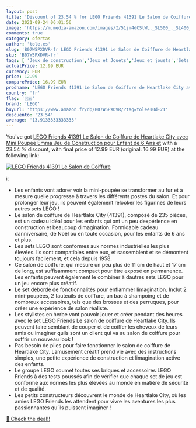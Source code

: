 ```yaml
---
layout: post
title: 'Discount of 23.54 % for LEGO Friends 41391 Le Salon de Coiffure '
date: 2021-09-24 06:01:56
image: 'https://m.media-amazon.com/images/I/51jm4dCSlWL._SL500_._SL400_.jpg'
comments: true
category: ofertas
author: 'tole.es'
slug: 'B07W5PXDVR-fr LEGO Friends 41391 Le Salon de Coiffure de Heartlake City...'
sku: 'B07W5PXDVR-fr'
tags: [ 'Jeux de construction','Jeux et Jouets','Jeux et jouets','Sets de jeux de construction','lego', ]
actualPrice: 12.99 EUR
currency: EUR
price: 12.99
comparePrice: 16.99 EUR
prodname: 'LEGO Friends 41391 Le Salon de Coiffure de Heartlake City avec Mini Poupée Emma Jeu de Construction pour Enfant de 6 Ans et'
country: 'fr'
flag: '🇫🇷'
brand: 'LEGO'
buyurl: 'https://www.amazon.fr/dp/B07W5PXDVR/?tag=tolees0d-21'
descuento: '23.54'
average: '13.9133333333333'
---
```


You've got [LEGO Friends 41391 Le Salon de Coiffure de Heartlake City avec Mini Poupée Emma Jeu de Construction pour Enfant de 6 Ans et](https://www.amazon.fr/dp/B07W5PXDVR/?tag=tolees0d-21) with a  23.54 % discount, with final price of 12.99 EUR (original: 16.99 EUR) at the following link:

[![LEGO Friends 41391 Le Salon de Coiffure ](https://m.media-amazon.com/images/I/51jm4dCSlWL._SL500_._SL400_.jpg)](https://www.amazon.fr/dp/B07W5PXDVR/?tag=tolees0d-21)

ℹ️:

- Les enfants vont adorer voir la mini-poupée se transformer au fur et à mesure quelle progresse à travers les différents postes du salon. Et pour prolonger leur jeu, ils peuvent également relooker les figurines de leurs autres sets LEGO !
- Le salon de coiffure de Heartlake City (41391), composé de 235 pièces, est un cadeau idéal pour les enfants qui ont un peu dexpérience en construction et beaucoup dimagination. Formidable cadeau danniversaire, de Noël ou en toute occasion, pour les enfants de 6 ans et plus.
- Les sets LEGO sont conformes aux normes industrielles les plus élevées. Ils sont compatibles entre eux, et sassemblent et se démontent toujours facilement, et cela depuis 1958.
- Ce salon de coiffure, qui mesure un peu plus de 11 cm de haut et 17 cm de long, est suffisamment compact pour être exposé en permanence. Les enfants peuvent également le combiner à dautres sets LEGO pour un jeu encore plus créatif.
- Le set déborde de fonctionnalités pour enflammer limagination. Inclut 2 mini-poupées, 2 fauteuils de coiffure, un bac à shampoing et de nombreux accessoires, tels que des brosses et des perruques, pour créer une expérience de salon réaliste.
- Les stylistes en herbe vont pouvoir jouer et créer pendant des heures avec le set LEGO Friends Le salon de coiffure de Heartlake City. Ils peuvent faire semblant de couper et de coiffer les cheveux de leurs amis ou imaginer quils sont un client qui va au salon de coiffure pour soffrir un nouveau look !
- Pas besoin de piles pour faire fonctionner le salon de coiffure de Heartlake City. Lamusement créatif prend vie avec des instructions simples, une petite expérience de construction et limagination active des enfants.
- Le groupe LEGO soumet toutes ses briques et accessoires LEGO Friends à des tests poussés afin de vérifier que chaque set de jeu est conforme aux normes les plus élevées au monde en matière de sécurité et de qualité.
- Les petits constructeurs découvrent le monde de Heartlake City, où les amies LEGO Friends les attendent pour vivre les aventures les plus passionnantes qu’ils puissent imaginer !

[🛒 Check the deal!!](https://www.amazon.fr/dp/B07W5PXDVR/?tag=tolees0d-21)
